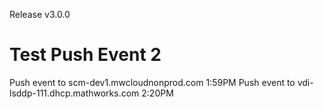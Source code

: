 Release v3.0.0

# Test Push Event 2

Push event to scm-dev1.mwcloudnonprod.com
1:59PM
Push event to vdi-lsddp-111.dhcp.mathworks.com
2:20PM
